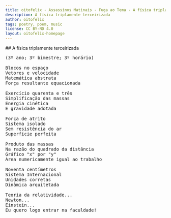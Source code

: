 ```yaml
---
title: oitofelix - Assassinos Matinais - Fuga ao Tema - A física triplamente terceirizada
description: A física triplamente terceirizada
author: oitofelix
tags: poetry, poem, music
license: CC BY-ND 4.0
layout: oitofelix-homepage
---
```

<div id="markdown" markdown="1">
## A física triplamente terceirizada

<pre class="poem">
(3º ano; 3º bimestre; 3º horário)

Blocos no espaço
Vetores e velocidade
Matemática abstrata
Força resultante equacionada

Exercício quarenta e três
Simplificação das massas
Energia cinética
E gravidade adotada

Força de atrito
Sistema isolado
Sem resistência do ar
Superfície perfeita

Produto das massas
Na razão do quadrado da distância
Gráfico "x" por "y"
Área numericamente igual ao trabalho

Noventa centímetros
Sistema Internacional
Unidades corretas
Dinâmica arquitetada

Teoria da relatividade...
Newton...
Einstein...
Eu quero logo entrar na faculdade!
</pre>

</div>

